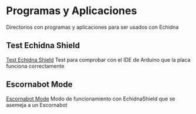 # Programas y Aplicaciones

Directorios con programas y aplicaciones para ser usados con Echidna

## Test Echidna Shield
[Test Echidna Shield](https://github.com/EchidnaShield/Recursos/blob/master/Programas_y_Aplicaciones/TestEchidnaShield/TestEchidnaShield.ino)
Test para comprobar con el IDE de Arduino que la placa funciona correctamente


## Escornabot Mode
[Escornabot Mode](https://github.com/EchidnaShield/Recursos/blob/master/Programas_y_Aplicaciones/EscornabotMode/EscornabotMode.ino)
Modo de funcionamiento con EchidnaShield que se asemeja a un Escornabot
